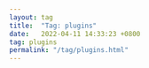```yaml
---
layout: tag
title:  "Tag: plugins"
date:   2022-04-11 14:33:23 +0800
tag: plugins
permalink: "/tag/plugins.html"
---
```


